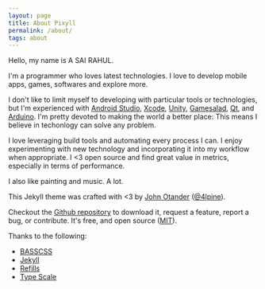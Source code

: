 ```yaml
---
layout: page
title: About Pixyll
permalink: /about/
tags: about
---
```


Hello, my name is A SAI RAHUL.

I'm a programmer who loves latest technologies. I love to develop mobile apps, games, softwares and explore more. 

I don't like to limit myself to developing with particular tools or technologies, but I'm experienced with [Android Studio](https://developer.android.com/studio/index.html), [Xcode](https://developer.apple.com/xcode/), [Unity](https://unity3d.com), [Gamesalad](http://gamesalad.com), [Qt](https://www.qt.io), and [Arduino](https://www.arduino.cc). I'm pretty devoted to making the world a better place: This means I believe in techonlogy can solve any problem.

I love leveraging build tools and automating every process I can. I enjoy experimenting with new technology and incorporating it into my workflow when appropriate. I <3 open source and find great value in metrics, especially in terms of performance.

I also like painting and music. A lot.


This Jekyll theme was crafted with <3 by [John Otander](http://johnotander.com)
([@4lpine](https://twitter.com/4lpine)).

Checkout the [Github repository](https://github.com/johnotander/pixyll) to download it,
request a feature, report a bug, or contribute. It's free, and open source
([MIT](http://opensource.org/licenses/MIT)).

Thanks to the following:

* [BASSCSS](http://basscss.com)
* [Jekyll](http://jekyllrb.com)
* [Refills](http://refills.bourbon.io/)
* [Type Scale](http://type-scale.com/)
